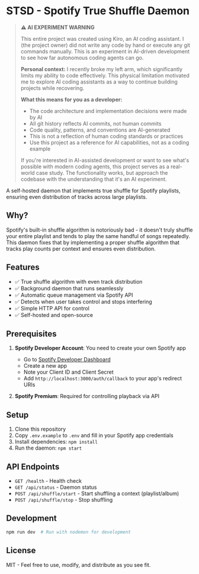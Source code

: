 # STSD - Spotify True Shuffle Daemon

> **⚠️ AI EXPERIMENT WARNING**
> 
> This entire project was created using Kiro, an AI coding assistant. I (the project owner) did not write any code by hand or execute any git commands manually. This is an experiment in AI-driven development to see how far autonomous coding agents can go.
> 
> **Personal context:** I recently broke my left arm, which significantly limits my ability to code effectively. This physical limitation motivated me to explore AI coding assistants as a way to continue building projects while recovering.
> 
> **What this means for you as a developer:**
> - The code architecture and implementation decisions were made by AI
> - All git history reflects AI commits, not human commits
> - Code quality, patterns, and conventions are AI-generated
> - This is not a reflection of human coding standards or practices
> - Use this project as a reference for AI capabilities, not as a coding example
> 
> If you're interested in AI-assisted development or want to see what's possible with modern coding agents, this project serves as a real-world case study. The functionality works, but approach the codebase with the understanding that it's an AI experiment.

A self-hosted daemon that implements true shuffle for Spotify playlists, ensuring even distribution of tracks across large playlists.

## Why?

Spotify's built-in shuffle algorithm is notoriously bad - it doesn't truly shuffle your entire playlist and tends to play the same handful of songs repeatedly. This daemon fixes that by implementing a proper shuffle algorithm that tracks play counts per context and ensures even distribution.

## Features

- ✅ True shuffle algorithm with even track distribution
- ✅ Background daemon that runs seamlessly
- ✅ Automatic queue management via Spotify API
- ✅ Detects when user takes control and stops interfering
- ✅ Simple HTTP API for control
- ✅ Self-hosted and open-source


## Prerequisites

1. **Spotify Developer Account**: You need to create your own Spotify app
   - Go to [Spotify Developer Dashboard](https://developer.spotify.com/dashboard)
   - Create a new app
   - Note your Client ID and Client Secret
   - Add `http://localhost:3000/auth/callback` to your app's redirect URIs

2. **Spotify Premium**: Required for controlling playback via API

## Setup

1. Clone this repository
2. Copy `.env.example` to `.env` and fill in your Spotify app credentials
3. Install dependencies: `npm install`
4. Run the daemon: `npm start`



## API Endpoints

- `GET /health` - Health check
- `GET /api/status` - Daemon status
- `POST /api/shuffle/start` - Start shuffling a context (playlist/album)
- `POST /api/shuffle/stop` - Stop shuffling

## Development

```bash
npm run dev  # Run with nodemon for development
```

## License

MIT - Feel free to use, modify, and distribute as you see fit.